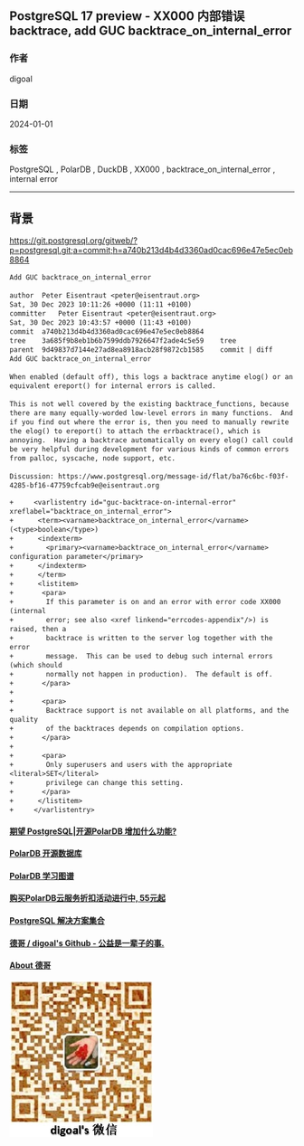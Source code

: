 ## PostgreSQL 17 preview - XX000 内部错误 backtrace, add GUC backtrace_on_internal_error      
                            
### 作者                            
digoal                            
                            
### 日期                            
2024-01-01                      
                            
### 标签                            
PostgreSQL , PolarDB , DuckDB , XX000 , backtrace_on_internal_error , internal error    
                            
----                            
                            
## 背景   
https://git.postgresql.org/gitweb/?p=postgresql.git;a=commit;h=a740b213d4b4d3360ad0cac696e47e5ec0eb8864  
  
```  
Add GUC backtrace_on_internal_error  
  
author	Peter Eisentraut <peter@eisentraut.org>	  
Sat, 30 Dec 2023 10:11:26 +0000 (11:11 +0100)  
committer	Peter Eisentraut <peter@eisentraut.org>	  
Sat, 30 Dec 2023 10:43:57 +0000 (11:43 +0100)  
commit	a740b213d4b4d3360ad0cac696e47e5ec0eb8864  
tree	3a685f9b8eb1b6b7599ddb7926647f2ade4c5e59	tree  
parent	9d49837d7144e27ad8ea8918acb28f9872cb1585	commit | diff  
Add GUC backtrace_on_internal_error  
  
When enabled (default off), this logs a backtrace anytime elog() or an  
equivalent ereport() for internal errors is called.  
  
This is not well covered by the existing backtrace_functions, because  
there are many equally-worded low-level errors in many functions.  And  
if you find out where the error is, then you need to manually rewrite  
the elog() to ereport() to attach the errbacktrace(), which is  
annoying.  Having a backtrace automatically on every elog() call could  
be very helpful during development for various kinds of common errors  
from palloc, syscache, node support, etc.  
  
Discussion: https://www.postgresql.org/message-id/flat/ba76c6bc-f03f-4285-bf16-47759cfcab9e@eisentraut.org  
```  
  
```  
+     <varlistentry id="guc-backtrace-on-internal-error" xreflabel="backtrace_on_internal_error">  
+      <term><varname>backtrace_on_internal_error</varname> (<type>boolean</type>)  
+      <indexterm>  
+        <primary><varname>backtrace_on_internal_error</varname> configuration parameter</primary>  
+      </indexterm>  
+      </term>  
+      <listitem>  
+       <para>  
+        If this parameter is on and an error with error code XX000 (internal  
+        error; see also <xref linkend="errcodes-appendix"/>) is raised, then a  
+        backtrace is written to the server log together with the error  
+        message.  This can be used to debug such internal errors (which should  
+        normally not happen in production).  The default is off.  
+       </para>  
+  
+       <para>  
+        Backtrace support is not available on all platforms, and the quality  
+        of the backtraces depends on compilation options.  
+       </para>  
+  
+       <para>  
+        Only superusers and users with the appropriate <literal>SET</literal>  
+        privilege can change this setting.  
+       </para>  
+      </listitem>  
+     </varlistentry>  
```  
  
  
#### [期望 PostgreSQL|开源PolarDB 增加什么功能?](https://github.com/digoal/blog/issues/76 "269ac3d1c492e938c0191101c7238216")
  
  
#### [PolarDB 开源数据库](https://openpolardb.com/home "57258f76c37864c6e6d23383d05714ea")
  
  
#### [PolarDB 学习图谱](https://www.aliyun.com/database/openpolardb/activity "8642f60e04ed0c814bf9cb9677976bd4")
  
  
#### [购买PolarDB云服务折扣活动进行中, 55元起](https://www.aliyun.com/activity/new/polardb-yunparter?userCode=bsb3t4al "e0495c413bedacabb75ff1e880be465a")
  
  
#### [PostgreSQL 解决方案集合](../201706/20170601_02.md "40cff096e9ed7122c512b35d8561d9c8")
  
  
#### [德哥 / digoal's Github - 公益是一辈子的事.](https://github.com/digoal/blog/blob/master/README.md "22709685feb7cab07d30f30387f0a9ae")
  
  
#### [About 德哥](https://github.com/digoal/blog/blob/master/me/readme.md "a37735981e7704886ffd590565582dd0")
  
  
![digoal's wechat](../pic/digoal_weixin.jpg "f7ad92eeba24523fd47a6e1a0e691b59")
  
